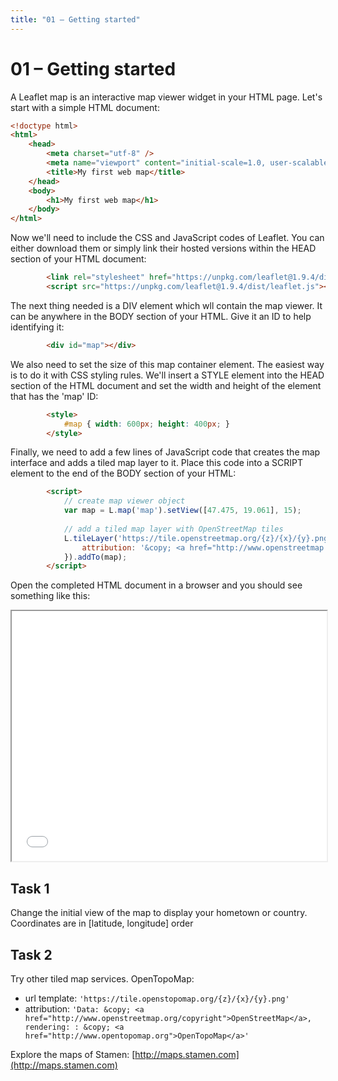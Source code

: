 ```yaml
---
title: "01 – Getting started"
---
```


# 01 – Getting started

A Leaflet map is an interactive map viewer widget in your HTML page. Let's start with a simple HTML document:

``` html
<!doctype html>
<html>
    <head>
        <meta charset="utf-8" />
        <meta name="viewport" content="initial-scale=1.0, user-scalable=no" />        
        <title>My first web map</title>
    </head>
    <body>
        <h1>My first web map</h1>
    </body>
</html>
```

Now we'll need to include the CSS and JavaScript codes of Leaflet. You can either download them or simply link their hosted versions within the HEAD section of your HTML document:
``` html
        <link rel="stylesheet" href="https://unpkg.com/leaflet@1.9.4/dist/leaflet.css" />
        <script src="https://unpkg.com/leaflet@1.9.4/dist/leaflet.js"></script>
```

The next thing needed is a DIV element which wll contain the map viewer. It can be anywhere in the BODY section of your HTML. Give it an ID to help identifying it:
``` html
        <div id="map"></div>
```

We also need to set the size of this map container element. The easiest way is to do it with CSS styling rules. We'll insert a STYLE element into the HEAD section of the HTML document and set the width and height of the element that has the 'map' ID:
``` html
        <style>
            #map { width: 600px; height: 400px; }
        </style>
```

Finally, we need to add a few lines of JavaScript code that creates the map interface and adds a tiled map layer to it. Place this code into a SCRIPT element to the end of the BODY section of your HTML:
``` html
        <script>
            // create map viewer object
            var map = L.map('map').setView([47.475, 19.061], 15);
            
            // add a tiled map layer with OpenStreetMap tiles
            L.tileLayer('https://tile.openstreetmap.org/{z}/{x}/{y}.png', {
                attribution: '&copy; <a href="http://www.openstreetmap.org/copyright">OpenStreetMap</a>'
            }).addTo(map);
        </script>
```

Open the completed HTML document in a browser and you should see something like this:
<iframe src="{{ site.baseurl }}l0.html" style="width: 100%; min-height: 400px"></iframe>

## Task 1
Change the initial view of the map to display your hometown or country. Coordinates are in [latitude, longitude] order

## Task 2
Try other tiled map services.
OpenTopoMap:
- url template: ```'https://tile.openstopomap.org/{z}/{x}/{y}.png'```
- attribution: ```'Data: &copy; <a href="http://www.openstreetmap.org/copyright">OpenStreetMap</a>, rendering: : &copy; <a href="http://www.opentopomap.org">OpenTopoMap</a>'```

Explore the maps of Stamen: [http://maps.stamen.com](http://maps.stamen.com)

